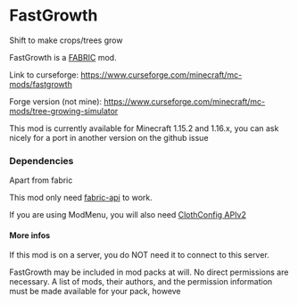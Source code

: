 # FastGrowth
 Shift to make crops/trees grow

FastGrowth is a [FABRIC](https://fabricmc.net/ "FABRIC") mod.

Link to curseforge: https://www.curseforge.com/minecraft/mc-mods/fastgrowth

Forge version (not mine): https://www.curseforge.com/minecraft/mc-mods/tree-growing-simulator

This mod is currently available for Minecraft 1.15.2 and 1.16.x, you can ask nicely for a port in another version on the github issue 

### Dependencies
Apart from fabric

This mod only need [fabric-api](https://www.curseforge.com/minecraft/mc-mods/fabric-api) to work.

If you are using ModMenu, you will also need [ClothConfig APIv2](https://www.curseforge.com/minecraft/mc-mods/cloth-config)
#### More infos
If this mod is on a server, you do NOT need it to connect to this server.

FastGrowth may be included in mod packs at will. No direct permissions are necessary. A list of mods, their authors, and the permission information must be made available for your pack, howeve
